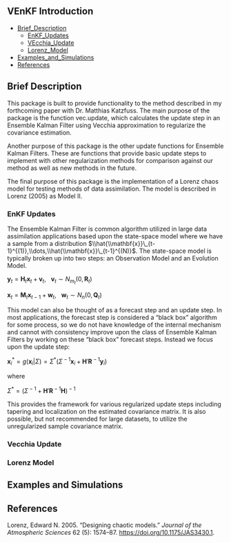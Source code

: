 VEnKF Introduction
------------------

- [Brief_Description](#Brief_Description)
  * [EnKF_Updates](#EnKF_Updates)
  * [VEcchia_Update](#Vecchia_Update)
  * [Lorenz_Model](#Lorenz_Model)
- [Examples_and_Simulations](#Examples_and_Simulations)
- [References](#References)



Brief Description
-----------------

This package is built to provide functionality to the method described
in my forthcoming paper with Dr. Matthias Katzfuss. The main purpose of
the package is the function vec.update, which calculates the update step
in an Ensemble Kalman Filter using Vecchia approximation to regularize
the covariance estimation.

Another purpose of this package is the other update functions for
Ensemble Kalman Filters. These are functions that provide basic update
steps to implement with other regularization methods for comparison
against our method as well as new methods in the future.

The final purpose of this package is the implementation of a Lorenz
chaos model for testing methods of data assimilation. The model is
described in Lorenz (2005) as Model II.

### EnKF Updates

The Ensemble Kalman Filter is common algorithm utilized in large data
assimilation applications based upon the state-space model where we have
a sample from a distribution
$\\hat{\\mathbf{x}}\_{t-1}^{(1)},\\dots,\\hat{\\mathbf{x}}\_{t-1}^{(N)}$.
The state-space model is typically broken up into two steps: an
Observation Model and an Evolution Model.

**y**<sub>*t*</sub> = **H**<sub>*t*</sub>**x**<sub>*t*</sub> + **v**<sub>*t*</sub>,   **v**<sub>*t*</sub> ∼ *N*<sub>*m*<sub>*t*</sub></sub>(0, **R**<sub>*t*</sub>)

**x**<sub>*t*</sub> = **M**<sub>*t*</sub>**x**<sub>*t* − 1</sub> + **w**<sub>*t*</sub>,   **w**<sub>*t*</sub> ∼ *N*<sub>*n*</sub>(0, **Q**<sub>*t*</sub>)

This model can also be thought of as a forecast step and an update step.
In most applications, the forecast step is considered a “black box”
algorithm for some process, so we do not have knowledge of the internal
mechanism and cannot with consistency improve upon the class of Ensemble
Kalman Filters by working on these “black box” forecast steps. Instead
we focus upon the update step:

**x**<sub>*i*</sub><sup>\*</sup> = *g*(**x**<sub>*i*</sub>|*Σ*) = *Σ*<sup>\*</sup>(*Σ*<sup> − 1</sup>**x**<sub>*i*</sub> + **H**′**R**<sup> − 1</sup>**y**<sub>*i*</sub>)

where

*Σ*<sup>\*</sup> = (*Σ*<sup> − 1</sup> + **H**′**R**<sup> − 1</sup>**H**)<sup> − 1</sup>

This provides the framework for various regularized update steps
including tapering and localization on the estimated covariance matrix.
It is also possible, but not recommended for large datasets, to utilize
the unregularized sample covariance matrix.

### Vecchia Update

### Lorenz Model

Examples and Simulations
------------------------

References
----------

Lorenz, Edward N. 2005. “Designing chaotic models.” *Journal of the
Atmospheric Sciences* 62 (5): 1574–87.
<https://doi.org/10.1175/JAS3430.1>.
